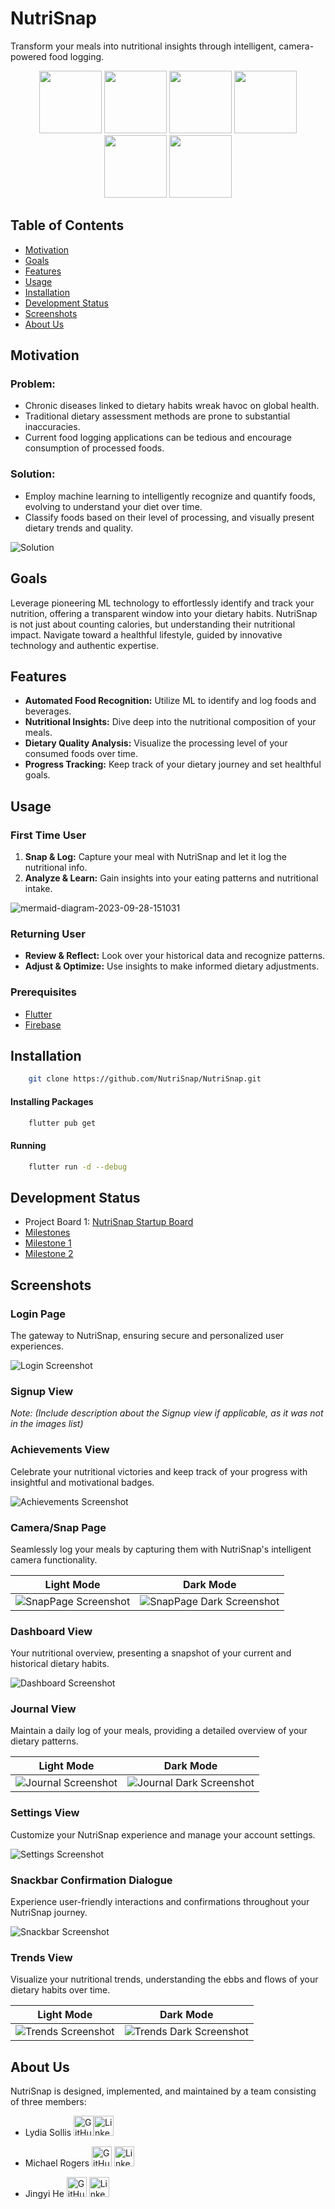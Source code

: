 # NutriSnap

Transform your meals into nutritional insights through intelligent, camera-powered food logging.

<div align="center">
<p float="left">
  <img src="/images/LoginPage.png" width="100" />
  <img src="/images/Dashboard.png" width="100" />
  <img src="/images/SnapPage.png" width="100" />
  <img src="/images/Journal.png" width="100" />
  <img src="/images/Trends.png" width="100" />
  <img src="/images/Acheivements.png" width="100" />
</p>
</div>

## Table of Contents

- [Motivation](#motivation)
- [Goals](#goals)
- [Features](#features)
- [Usage](#usage)
- [Installation](#installation)
- [Development Status](#development-status)
- [Screenshots](#screenshots)
- [About Us](#about-us)

## Motivation

### Problem:

- Chronic diseases linked to dietary habits wreak havoc on global health.
- Traditional dietary assessment methods are prone to substantial inaccuracies.
- Current food logging applications can be tedious and encourage consumption of processed foods.

### Solution:

- Employ machine learning to intelligently recognize and quantify foods, evolving to understand your diet over time.
- Classify foods based on their level of processing, and visually present dietary trends and quality.

![Solution](images/banner-image.png)

<!-- ![Solution Screenshot](/path_to/solution_screenshot.png) -->

## Goals

Leverage pioneering ML technology to effortlessly identify and track your nutrition, offering a transparent window into your dietary habits. NutriSnap is not just about counting calories, but understanding their nutritional impact. Navigate toward a healthful lifestyle, guided by innovative technology and authentic expertise.

## Features

- **Automated Food Recognition:** Utilize ML to identify and log foods and beverages.
- **Nutritional Insights:** Dive deep into the nutritional composition of your meals.
- **Dietary Quality Analysis:** Visualize the processing level of your consumed foods over time.
- **Progress Tracking:** Keep track of your dietary journey and set healthful goals.

## Usage

### First Time User

1. **Snap & Log:** Capture your meal with NutriSnap and let it log the nutritional info.
2. **Analyze & Learn:** Gain insights into your eating patterns and nutritional intake.

![mermaid-diagram-2023-09-28-151031](https://github.com/NutriSnap/NutriSnap.github.io/assets/60171929/25d8ec44-861f-4571-96cc-f0004db4b637)

### Returning User

- **Review & Reflect:** Look over your historical data and recognize patterns.
- **Adjust & Optimize:** Use insights to make informed dietary adjustments.

### Prerequisites

- [Flutter](https://flutter.dev/docs/get-started/install)
- [Firebase](https://firebase.google.com/docs/flutter/setup)

## Installation

```bash
    git clone https://github.com/NutriSnap/NutriSnap.git
```

#### Installing Packages

```bash
    flutter pub get
```

#### Running

```bash
    flutter run -d --debug
```

## Development Status

- Project Board 1: [NutriSnap Startup Board](https://github.com/orgs/NutriSnap/projects/1/views/2)
- [Milestones](https://github.com/NutriSnap/NutriSnap/milestones)
- [Milestone 1](https://github.com/NutriSnap/NutriSnap/milestone/1)
- [Milestone 2](https://github.com/NutriSnap/NutriSnap/milestone/2)

## Screenshots

### Login Page

The gateway to NutriSnap, ensuring secure and personalized user experiences.

![Login Screenshot](images/LoginPage.png)

### Signup View

_Note: (Include description about the Signup view if applicable, as it was not in the images list)_

### Achievements View

Celebrate your nutritional victories and keep track of your progress with insightful and motivational badges.

![Achievements Screenshot](images/Acheivements.png)

### Camera/Snap Page

Seamlessly log your meals by capturing them with NutriSnap's intelligent camera functionality.

|                 Light Mode                  |                       Dark Mode                       |
| :-----------------------------------------: | :---------------------------------------------------: |
| ![SnapPage Screenshot](images/SnapPage.png) | ![SnapPage Dark Screenshot](images/SnapPage-Dark.png) |

<!--
### Coach View

Gain insights and advice from your virtual nutritional guide, assisting you on your healthful journey.

![Coach Screenshot](images/Coach.png) -->

### Dashboard View

Your nutritional overview, presenting a snapshot of your current and historical dietary habits.

![Dashboard Screenshot](images/Dashboard.png)

### Journal View

Maintain a daily log of your meals, providing a detailed overview of your dietary patterns.

|                Light Mode                 |                      Dark Mode                      |
| :---------------------------------------: | :-------------------------------------------------: |
| ![Journal Screenshot](images/Journal.png) | ![Journal Dark Screenshot](images/Journal-Dark.png) |

### Settings View

Customize your NutriSnap experience and manage your account settings.

![Settings Screenshot](images/Settings.png)

### Snackbar Confirmation Dialogue

Experience user-friendly interactions and confirmations throughout your NutriSnap journey.

![Snackbar Screenshot](images/Snackbar-Confirm-Dialogue.png)

### Trends View

Visualize your nutritional trends, understanding the ebbs and flows of your dietary habits over time.

|               Light Mode                |                     Dark Mode                     |
| :-------------------------------------: | :-----------------------------------------------: |
| ![Trends Screenshot](images/Trends.png) | ![Trends Dark Screenshot](images/Trends-Dark.png) |

## About Us

NutriSnap is designed, implemented, and maintained by a team consisting of three members:

- Lydia Sollis
  <a href="https://github.com/lsollis/"><img src="images/github-mark.png" alt="GitHub" width="32" height="32"></a><a href="https://www.linkedin.com/in/lydia-sollis/"><img src="images/linkedin-mark.png" alt="Linked In" width="32" height="32"></a>

- Michael Rogers
  <a href="https://github.com/mlr77"><img src="images/github-mark.png" alt="GitHub" width="32" height="32"></a> <a href="https://www.linkedin.com/in/michael-rogers-a2a1152a/"><img src="images/linkedin-mark.png" alt="Linked In" width="32" height="32"></a>

- Jingyi He
  <a href="https://github.com/jing2003"><img src="images/github-mark.png" alt="GitHub" width="32" height="32"></a> <a href="https://www.linkedin.com/in/jingyi-he-b16b0222b/"><img src="images/linkedin-mark.png" alt="Linked In" width="32" height="32"></a>
